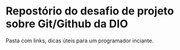 # Repostório do desafio de projeto sobre Git/Github da DIO
Pasta com links, dicas úteis para um programador inciante.
